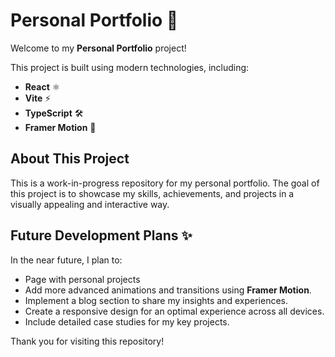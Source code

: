 # Personal Portfolio 🚀

Welcome to my **Personal Portfolio** project!  

This project is built using modern technologies, including:  
- **React** ⚛️  
- **Vite** ⚡  
- **TypeScript** 🛠️  
- **Framer Motion** 🎥  

## About This Project  
This is a work-in-progress repository for my personal portfolio. The goal of this project is to showcase my skills, achievements, and projects in a visually appealing and interactive way.  

## Future Development Plans ✨  
In the near future, I plan to:  
- Page with personal projects
- Add more advanced animations and transitions using **Framer Motion**.  
- Implement a blog section to share my insights and experiences.  
- Create a responsive design for an optimal experience across all devices.  
- Include detailed case studies for my key projects.  

Thank you for visiting this repository!  
